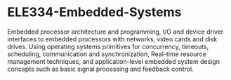 # ELE334-Embedded-Systems
Embedded processor architecture and programming, I/O and device driver interfaces to embedded processors with networks, video cards and disk drives. 
Using operating systems primitives for concurrency, timeouts, scheduling, communication and synchronization, Real-time resource management techniques,
and application-level embedded system design concepts such as basic signal processing and feedback control.
